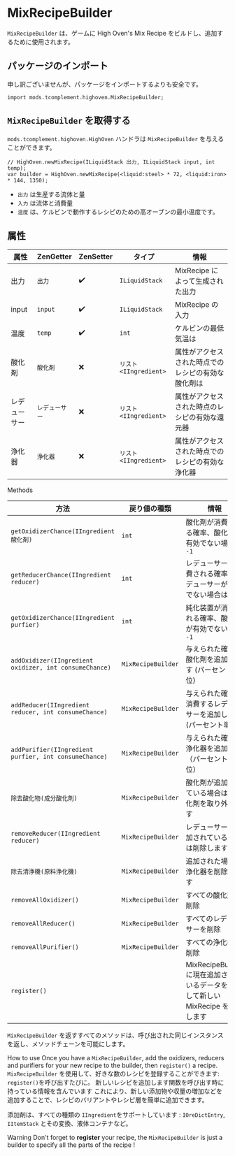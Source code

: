 # MixRecipeBuilder

`MixRecipeBuilder` は、ゲームに High Oven's Mix Recipe をビルドし、追加するために使用されます。

## パッケージのインポート

申し訳ございませんが、パッケージをインポートするよりも安全です。

```zenscript
import mods.tcomplement.highoven.MixRecipeBuilder;
```

## `MixRecipeBuilder` を取得する

`mods.tcomplement.highoven.HighOven` ハンドラは `MixRecipeBuilder` を与えることができます。

```zenscript
// HighOven.newMixRecipe(ILiquidStack 出力, ILiquidStack input, int temp);
var builder = HighOven.newMixRecipe(<liquid:steel> * 72, <liquid:iron> * 144, 1350);
```

+ `出力` は生産する流体と量
+ `入力` は流体と消費量
+ `温度` は、ケルビンで動作するレシピのための高オーブンの最小温度です。

## 属性

| 属性     | ZenGetter | ZenSetter            | タイプ                      | 情報                        |
| ------ | --------- | -------------------- | ------------------------ | ------------------------- |
| 出力     | `出力`      | :heavy_check_mark: | `ILiquidStack`           | MixRecipe によって生成された出力     |
| input  | `input`   | :heavy_check_mark: | `ILiquidStack`           | MixRecipe の入力             |
| 温度     | `temp`    | :heavy_check_mark: | `int`                    | ケルビンの最低気温は                |
| 酸化剤    | `酸化剤`     | :x:                  | `リスト<IIngredient>` | 属性がアクセスされた時点でのレシピの有効な酸化剤は |
| レデューサー | `レデューサー`  | :x:                  | `リスト<IIngredient>` | 属性がアクセスされた時点のレシピの有効な還元器   |
| 浄化器    | `浄化器`     | :x:                  | `リスト<IIngredient>` | 属性がアクセスされた時点でのレシピの有効な浄化器  |


Methods

| 方法                                                     | 戻り値の種類             | 情報                                                      |
| ------------------------------------------------------ | ------------------ | ------------------------------------------------------- |
| `getOxidizerChance(IIngredient 酸化剤)`                   | `int`              | 酸化剤が消費される確率、酸化剤が有効でない場合 `-1`                            |
| `getReducerChance(IIngredient reducer)`                | `int`              | レデューサーが消費される確率、レデューサーが有効でない場合は `-1`                     |
| `getOxidizerChance(IIngredient purfier)`               | `int`              | 純化装置が消費される確率、酸化剤が有効でない場合 `-1`                           |
| `addOxidizer(IIngredient oxidizer, int consumeChance)` | `MixRecipeBuilder` | 与えられた確率で酸化剤を追加します (パーセント単位)                             |
| `addReducer(IIngredient reducer, int consumeChance)`   | `MixRecipeBuilder` | 与えられた確率を消費するレデューサーを追加します (パーセント単位)                      |
| `addPurifier(IIngredient purfier, int consumeChance)`  | `MixRecipeBuilder` | 与えられた確率で浄化器を追加する（パーセント単位）                               |
| `除去酸化物(成分酸化剤)`                                         | `MixRecipeBuilder` | 酸化剤が追加されている場合は、酸化剤を取り外します                               |
| `removeReducer(IIngredient reducer)`                   | `MixRecipeBuilder` | レデューサーが追加されている場合は削除します                                  |
| `除去清浄機(原料浄化機)`                                         | `MixRecipeBuilder` | 追加された場合は浄化器を削除します                                       |
| `removeAllOxidizer()`                                  | `MixRecipeBuilder` | すべての酸化剤を削除                                              |
| `removeAllReducer()`                                   | `MixRecipeBuilder` | すべてのレデューサーを削除                                           |
| `removeAllPurifier()`                                  | `MixRecipeBuilder` | すべての浄化器を削除                                              |
| `register()`                                           |                    | MixRecipeBuilder に現在追加されているデータを使用して新しい MixRecipe を追加します |


`MixRecipeBuilder` を返すすべてのメソッドは、呼び出された同じインスタンスを返し、メソッドチェーンを可能にします。

How to use Once you have a `MixRecipeBuilder`, add the oxidizers, reducers and purifiers for your new recipe to the builder, then `register()` a recipe. `MixRecipeBuilder` を使用して、好きな数のレシピを登録することができます: `register()`を呼び出すたびに。 新しいレシピを追加します関数を呼び出す時に持っている情報を含んでいます これにより、新しい添加物や収量の増加などを追加することで、レシピのバリアントやレシピ層を簡単に追加できます。

添加剤は、すべての種類の `IIngredient`をサポートしています : `IOreDictEntry`, `IItemStack` とその変換、液体コンテナなど。

Warning Don't forget to **register** your recipe, the `MixRecipeBuilder` is just a builder to specify all the parts of the recipe !